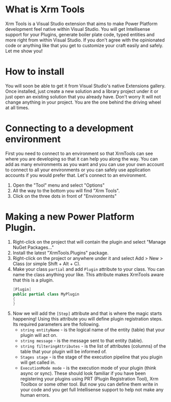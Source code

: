 # What is Xrm Tools
Xrm Tools is a Visual Studio extension that aims to make Power Platform development feel native within Visual Studio. You will get Intellisense support for your Plugins, generate boiler plate code, typed entities and more right from within Visual Studio. If you don't agree with the opinionated code or anything like that you get to customize your craft easily and safely. Let me show you!

# How to install
You will soon be able to get it from Visual Studio's native Extensions gallery. Once installed, just create a new solution and a library project under it or just open an existing solution that you already have. Don't worry It will not change anything in your project. You are the one behind the driving wheel at all times.

# Connecting to a development environment
First you need to connect to an environment so that XrmTools can see where you are developing so that it can help you along the way. You can add as many environments as you want and you can use your own account to connect to all your environments or you can safely use application accounts if you would prefer that. Let's connect to an environment.
1. Open the "Tool" menu and select "Options"
2. All the way to the bottom you will find "Xrm Tools".
3. Click on the three dots in front of "Environments"

# Making a new Power Platform Plugin.
1. Right-click on the project that will contain the plugin and select "Manage NuGet Packages..."
2. Install the latest "XrmTools.Plugins" package.
3. Right-click on the project or anywhere under it and select Add > New > Class (or simple Shift + Alt + C).
4. Make your class `partial` and add `Plugin` attribute to your class. You can name the class anything your like. This attribute makes XrmTools aware that this is a plugin.
   ```csharp
   [Plugin]
   public partial class MyPlugin
   {
   }
   ```
5. Now we will add the `[Step]` attribute and that is where the magic starts happening! Using this attribute you will define plugin registration steps. Its required parameters are the following.
   * `string entityName` - is the logical name of the entity (table) that your plugin will act on.
   * `string message` - is the message sent to that entity (table).
   * `string filteringAttributes` - is the list of attributes (columns) of the table that your plugin will be informed of.
   * `Stages stage` - is the stage of the execution pipeline that you plugin will get called in.
   * `ExecutionMode mode` - is the execution mode of your plugin (think async or sync).
   These should look familiar if you have been registering your plugins using PRT (Plugin Registration Tool), Xrm Toolbox or some other tool. But now you can define them write in your code and you get full Intellisense support to help not make any human errors.
